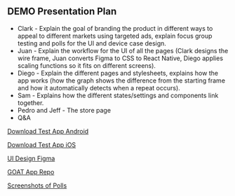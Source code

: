 ## DEMO Presentation Plan
- Clark - Explain the goal of branding the product in different ways to appeal to different markets using targeted ads, explain focus group testing and polls for the UI and device case design.
- Juan - Explain the workflow for the UI of all the pages (Clark designs the wire frame, Juan converts Figma to CSS to React Native, Diego applies scaling functions so it fits on different screens).
- Diego - Explain the different pages and stylesheets, explains how the app works (how the graph shows the difference from the starting frame and how it automatically detects when a repeat occurs).
- Sam - Explains how the different states/settings and components link together.
- Pedro and Jeff - The store page
- Q&A


[Download Test App Android](https://expo.dev/artifacts/eas/hPYchK9CYK9926f5nSfwkF.apk)

[Download Test App iOS](https://testflight.apple.com/join/htzpokYB)

[UI Design Figma](https://www.figma.com/file/cy31POaSQoa6J9t4WKOvf6/Goat?type=design&node-id=0%3A1&mode=design&t=Iuh3tgumzRn0X1kU-1)

[GOAT App Repo](https://github.com/clarkbarrett101/GOATnative)

[Screenshots of Polls](https://drive.google.com/drive/folders/1WU5hHPA0oKAmWP_gKKp_mgGiV8b3FnTc?usp=sharing)
